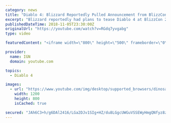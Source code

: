 ```yaml
---
category: news
title: "Diablo 4: Blizzard Reportedly Pulled Announcement from BlizzCon 2018 - IGN News"
excerpt: "Blizzard reportedly had plans to tease Diablo 4 at BlizzCon 2018, but pulled it at the last minute. Subscribe to the IGN News ..."
publishedDateTime: 2018-11-05T23:30:00Z
originalUrl: "https://youtube.com/watch?v=RGdq7yvgabg"
type: video

featuredContent: "<iframe width=\"800\" height=\"500\" frameborder=\"0\" src=\"https://www.youtube.com/embed/RGdq7yvgabg\" allow=\"accelerometer; autoplay; encrypted-media; gyroscope; picture-in-picture\" allowfullscreen></iframe>"

provider:
  name: IGN
  domain: youtube.com

topics:
  - Diablo 4

images:
  - url: "https://www.youtube.com/img/desktop/supported_browsers/dinosaur.png"
    width: 1200
    height: 800
    isCached: true

secured: "JAh6C3+h/g6DAl2416/LGa2DJv1SIg+HZ/du8LGgcUWGuVSSEWyHmgQNfyz8z9mV6hpJIQGMxLnLZjYniER6IiqkPh+yc/QfcgvuRMtFo8/2v2Y4q3vALHnbPe1B2nFGUxSoGiaWnbuX0p1tqTsAXKDFp57prXgm8vNWySugmYBfUDRCOE43pv9VOtQWwYRoO8xzzsjwYaCTTmyntSrWqUk7BS4nPwITmOa6gsLQKguCw7VGLvFUppg0+rxCON42cCOrE5LrKMUBnkkF8bWmNZGTFvO/DeF5oX2KgfR37HVgvDwuzHAnKc1FnQbWbJPxlb/T1iVXF+kXMviYn5Q84Gtn+fuyKwGRqCmNJCmEcgbqxbW2f1T7qvMmug0J+veFgY4rTFTf6L1Q8qJb9A/ISveL/lVDJHLQZ1cOkADLYDKkRQ0iiLQX+m1VVufNj0dn;Hccz1tYRS32QugzABVU+mQ=="
---
```


